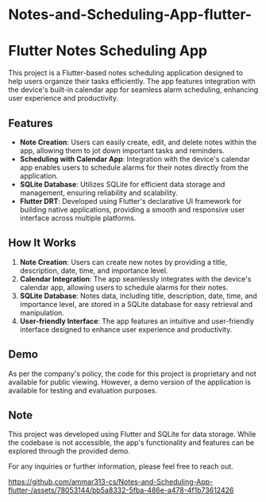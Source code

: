 # Notes-and-Scheduling-App-flutter-

<h1>Flutter Notes Scheduling App</h1>

<p>This project is a Flutter-based notes scheduling application designed to help users organize their tasks efficiently. The app features integration with the device's built-in calendar app for seamless alarm scheduling, enhancing user experience and productivity.</p>

<h2>Features</h2>
<ul>
  <li><strong>Note Creation</strong>: Users can easily create, edit, and delete notes within the app, allowing them to jot down important tasks and reminders.</li>
  <li><strong>Scheduling with Calendar App</strong>: Integration with the device's calendar app enables users to schedule alarms for their notes directly from the application.</li>
  <li><strong>SQLite Database</strong>: Utilizes SQLite for efficient data storage and management, ensuring reliability and scalability.</li>
  <li><strong>Flutter DRT</strong>: Developed using Flutter's declarative UI framework for building native applications, providing a smooth and responsive user interface across multiple platforms.</li>
</ul>

<h2>How It Works</h2>
<ol>
  <li><strong>Note Creation</strong>: Users can create new notes by providing a title, description, date, time, and importance level.</li>
  <li><strong>Calendar Integration</strong>: The app seamlessly integrates with the device's calendar app, allowing users to schedule alarms for their notes.</li>
  <li><strong>SQLite Database</strong>: Notes data, including title, description, date, time, and importance level, are stored in a SQLite database for easy retrieval and manipulation.</li>
  <li><strong>User-friendly Interface</strong>: The app features an intuitive and user-friendly interface designed to enhance user experience and productivity.</li>
</ol>

<h2>Demo</h2>
<p>As per the company's policy, the code for this project is proprietary and not available for public viewing. However, a demo version of the application is available for testing and evaluation purposes.</p>

<h2>Note</h2>
<p>This project was developed using Flutter and SQLite for data storage. While the codebase is not accessible, the app's functionality and features can be explored through the provided demo.</p>

<p>For any inquiries or further information, please feel free to reach out.</p>


https://github.com/ammar313-cs/Notes-and-Scheduling-App-flutter-/assets/78053144/bb5a8332-5fba-486e-a478-4f1b73612426

